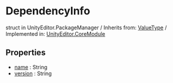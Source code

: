 # DependencyInfo
struct in UnityEditor.PackageManager
 / Inherits from: <a href="https://docs.unity3d.com/6000.0/Documentation/ScriptReference/ValueType.html" target="_blank">ValueType</a> / Implemented in: <a href="https://docs.unity3d.com/6000.0/Documentation/ScriptReference/UnityEditor.CoreModule.html" target="_blank">UnityEditor.CoreModule</a>
## Properties
- <a href="https://docs.unity3d.com/6000.0/Documentation/ScriptReference/DependencyInfo-name.html" target="_blank">name</a> : String
- <a href="https://docs.unity3d.com/6000.0/Documentation/ScriptReference/DependencyInfo-version.html" target="_blank">version</a> : String
